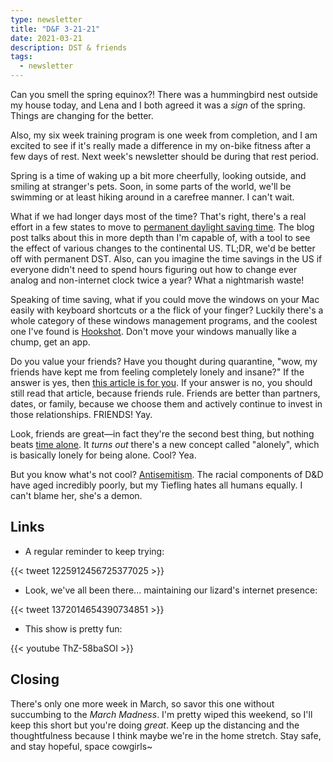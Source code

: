 ```yaml
---
type: newsletter
title: "D&F 3-21-21"
date: 2021-03-21
description: DST & friends
tags:
  - newsletter
---
```


Can you smell the spring equinox?! There was a hummingbird nest outside my house today, and Lena and I both agreed it was a _sign_ of the spring. Things are changing for the better.

Also, my six week training program is one week from completion, and I am excited to see if it's really made a difference in my on-bike fitness after a few days of rest. Next week's newsletter should be during that rest period.

Spring is a time of waking up a bit more cheerfully, looking outside, and smiling at stranger's pets. Soon, in some parts of the world, we'll be swimming or at least hiking around in a carefree manner. I can't wait. 

What if we had longer days most of the time? That's right, there's a real effort in a few states to move to [permanent daylight saving time](http://andywoodruff.com/blog/where-to-hate-daylight-saving-time-and-where-to-love-it/). The blog post talks about this in more depth than I'm capable of, with a tool to see the effect of various changes to the continental US. TL;DR, we'd be better off with permanent DST. Also, can you imagine the time savings in the US if everyone didn't need to spend hours figuring out how to change ever analog and non-internet clock twice a year? What a nightmarish waste!

Speaking of time saving, what if you could move the windows on your Mac easily with keyboard shortcuts or a the flick of your finger? Luckily there's a whole category of these windows management programs, and the coolest one I've found is [Hookshot](https://hookshot.app). Don't move your windows manually like a chump, get an app.

Do you value your friends? Have you thought during quarantine, "wow, my friends have kept me from feeling completely lonely and insane?" If the answer is yes, then [this article is for you](https://www.theguardian.com/books/2021/feb/21/friends-by-robin-dunbar-review-how-important-are-your-pals). If your answer is no, you should still read that article, because friends rule. Friends are better than partners, dates, or family, because we choose them and actively continue to invest in those relationships. FRIENDS! Yay.

Look, friends are great—in fact they're the second best thing, but nothing beats [time alone](https://www.vice.com/en/article/m7ad5n/we-feel-alonely-when-we-dont-get-enough-time-by-ourselves-opposite-lonely). It _turns out_ there's a new concept called "alonely", which is basically lonely for being alone. Cool? Yea.

But you know what's not cool? [Antisemitism](https://www.heyalma.com/dungeons-dragons-has-an-antisemitism-problem/). The racial components of D&D have aged incredibly poorly, but my Tiefling hates all humans equally. I can't blame her, she's a demon.

## Links

- A regular reminder to keep trying:

{{< tweet 1225912456725377025 >}}

- Look, we've all been there... maintaining our lizard's internet presence:

{{< tweet 1372014654390734851 >}}

- This show is pretty fun:

{{< youtube ThZ-58baSOI >}}

## Closing

There's only one more week in March, so savor this one without succumbing to the _March Madness_. I'm pretty wiped this weekend, so I'll keep this short but you're doing _great_. Keep up the distancing and the thoughtfulness because I think maybe we're in the home stretch. Stay safe, and stay hopeful, space cowgirls~